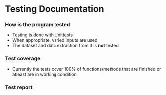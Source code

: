 # Testing Documentation

### How is the program tested
- Testing is done with Unittests
- When appropriate, varied inputs are used
- The dataset and data extraction from it is __not__ tested

### Test coverage
- Currently the tests cover 100% of functions/methods that are finished or atleast are in working condition

### Test report

